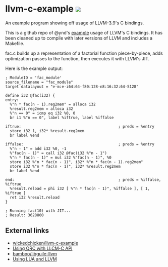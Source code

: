 # llvm-c-example [![](https://travis-ci.org/wedesoft/llvm-c-example.svg?branch=master)](https://travis-ci.org/wedesoft/llvm-c-example/)

An example program showing off usage of LLVM-3.9's C bindings.

This is a github repo of @ynd's [example](http://npcontemplation.blogspot.com/2008/06/secret-of-llvm-c-bindings.html)
usage of LLVM's C bindings. It has been cleaned up to compile with later versions of LLVM and includes a Makefile.

fac.c builds up a representation of a factorial function piece-by-piece, adds
optimization passes to the function, then executes it with LLVM's JIT.

Here is the example output:
```
; ModuleID = 'fac_module'
source_filename = "fac_module"
target datalayout = "e-m:e-i64:64-f80:128-n8:16:32:64-S128"

define i32 @fac(i32) {
entry:
  %"n * fac(n - 1).reg2mem" = alloca i32
  %result.reg2mem = alloca i32
  %"n == 0" = icmp eq i32 %0, 0
  br i1 %"n == 0", label %iftrue, label %iffalse

iftrue:                                           ; preds = %entry
  store i32 1, i32* %result.reg2mem
  br label %end

iffalse:                                          ; preds = %entry
  %"n - 1" = add i32 %0, -1
  %"fac(n - 1)" = call i32 @fac(i32 %"n - 1")
  %"n * fac(n - 1)" = mul i32 %"fac(n - 1)", %0
  store i32 %"n * fac(n - 1)", i32* %"n * fac(n - 1).reg2mem"
  store i32 %"n * fac(n - 1)", i32* %result.reg2mem
  br label %end

end:                                              ; preds = %iffalse, %iftrue
  %result.reload = phi i32 [ %"n * fac(n - 1)", %iffalse ], [ 1, %iftrue ]
  ret i32 %result.reload
}

; Running fac(10) with JIT...
; Result: 3628800
```

## External links
* [wickedchicken/llvm-c-example](https://github.com/wickedchicken/llvm-c-example/)
* [Using ORC with LLCM-C API](https://www.doof.me.uk/2017/05/11/using-orc-with-llvms-c-api/)
* [bamboo/libguile-llvm](https://github.com/bamboo/libguile-llvm/)
* [Using LUA and LLVM](https://msm.runhello.com/p/1003)
